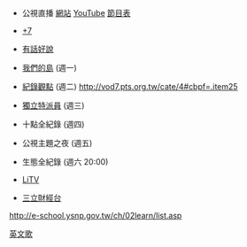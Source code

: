 * 公視直播 [網站](http://www.pts.org.tw/ptslive/live/) [YouTube](https://youtu.be/zjGR32QyTkQ) [節目表](https://docs.google.com/spreadsheets/d/11-2PV-m-nO05dYpdeviXdp75E08QNBAuX9f1IrG68Tk/pubhtml)
* [+7](http://vod7.pts.org.tw)
* [有話好說](https://www.youtube.com/user/PTSTalk)
* [我們的島](https://www.youtube.com/channel/UCiNrmbGfxRnzVVqg4a9banQ) (週一)
* [紀錄觀點](https://www.youtube.com/channel/UCVrJDXSpLMtnCfK5ckK3vAg) (週二) http://vod7.pts.org.tw/cate/4#cbpf=.item25
* <a href="https://www.youtube.com/user/news50402">獨立特派員</a> (週三)
* 十點全紀錄 (週四)
* 公視主題之夜 (週五)
* 生態全紀錄 (週六 20:00)

* [LiTV](https://www.litv.tv)
* [三立財經台](https://www.youtube.com/watch?v=-CW5HRRmMUk)

http://e-school.ysnp.gov.tw/ch/02learn/list.asp

[英文歌](english_song.md)

